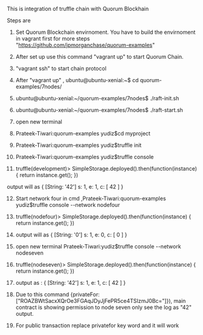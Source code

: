 This is integration of truffle chain with Quorum Blockhain <br/>

Steps are <br/>

1. Set Quorum Blockchain envirnoment. You have to build the envirnoment in vagrant first for more steps "https://github.com/jpmorganchase/quorum-examples"

2. After set up use this command "vagrant up" to start Quorum Chain. 
 
3. "vagrant ssh" to start chain protocol 

4. After "vagrant up" , ubuntu@ubuntu-xenial:~$ cd quorum-examples/7nodes/

5. ubuntu@ubuntu-xenial:~/quorum-examples/7nodes$ ./raft-init.sh

6. ubuntu@ubuntu-xenial:~/quorum-examples/7nodes$ ./raft-start.sh

7. open new terminal 

8. Prateek-Tiwari:quorum-examples yudiz$cd myproject

9. Prateek-Tiwari:quorum-examples yudiz$truffle init

10. Prateek-Tiwari:quorum-examples yudiz$truffle console

11. truffle(development)> SimpleStorage.deployed().then(function(instance) { return instance.get(); }) <br/>

 output will as { [String: '42'] s: 1, e: 1, c: [ 42 ] }

12. Start network four in cmd ,Prateek-Tiwari:quorum-examples yudiz$truffle console --network nodefour

13. truffle(nodefour)> SimpleStorage.deployed().then(function(instance) { return instance.get(); })

14. output will as { [String: '0'] s: 1, e: 0, c: [ 0 ] }

15. open new terminal Prateek-Tiwari:yudiz$truffle console --network nodeseven

16. truffle(nodeseven)> SimpleStorage.deployed().then(function(instance) { return instance.get(); })

17. output as : { [String: '42'] s: 1, e: 1, c: [ 42 ] }

18. Due to this command {privateFor: ["ROAZBWtSacxXQrOe3FGAqJDyJjFePR5ce4TSIzmJ0Bc="]}), main contract is showing permission to node seven only see the log as "42" output.


19. For public transaction replace privatefor key word and it will work 
